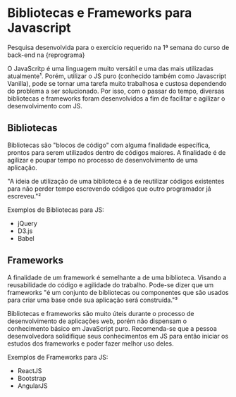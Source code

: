 # Bibliotecas e Frameworks para Javascript

<p>Pesquisa desenvolvida para o exercício requerido na 1ª semana do curso de back-end na {reprograma}</p>

<p>O JavaScritp é uma linguagem muito versátil e uma das mais utilizadas atualmente¹. Porém, utilizar o JS puro (conhecido também como Javascript Vanilla), pode se tornar uma tarefa muito trabalhosa e custosa dependendo do problema a ser solucionado. Por isso, com o passar do tempo, diversas bibliotecas e frameworks foram desenvolvidos a fim de facilitar e agilizar o desenvolvimento com JS.</p>

## Bibliotecas

<p>Bibliotecas são "blocos de código" com alguma finalidade específica, prontos para serem utilizados dentro de códigos maiores. A finalidade é de agilizar e poupar tempo no processo de desenvolvimento de uma aplicação.</p>

"A ideia de utilização de uma biblioteca é a de reutilizar códigos existentes para não perder tempo escrevendo códigos que outro programador já escreveu."²

<p>Exemplos de Bibliotecas para JS:
<ul>
    <li>jQuery</li>
    <li>D3.js</li>
    <li>Babel</li>
</ul>
</p>

## Frameworks

<p>A finalidade de um framework é semelhante a de uma biblioteca. Visando a reusabilidade do código e agilidade do trabalho. Pode-se dizer que um frameworks "é um conjunto de bibliotecas ou componentes que são usados para criar uma base onde sua aplicação será construída."³</p>

<p>Bibliotecas e frameworks são muito úteis durante o processo de desenvolvimento de aplicações web, porém não dispensam o conhecimento básico em JavaScript puro. Recomenda-se que a pessoa desenvolvedora solidifique seus conhecimentos em JS para então iniciar os estudos dos frameworks e poder fazer melhor uso deles.</p>

<p>Exemplos de Frameworks para JS:
<ul>
    <li>ReactJS</li>
    <li>Bootstrap</li>
    <li>AngularJS</li>
</ul>
</p>